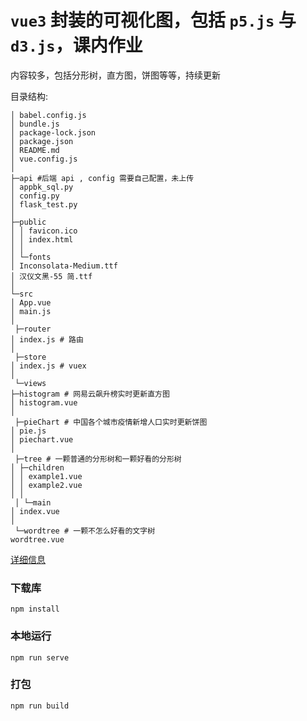 # `vue3` 封装的可视化图，包括 `p5.js` 与 `d3.js`，课内作业

内容较多，包括分形树，直方图，饼图等等，持续更新

目录结构:

```
│ babel.config.js
│ bundle.js
│ package-lock.json
│ package.json
│ README.md
│ vue.config.js
│
├─api #后端 api , config 需要自己配置，未上传
│ appbk_sql.py
│ config.py
│ flask_test.py
│
├─public
│ │ favicon.ico
│ │ index.html
│ │
│ └─fonts
│ Inconsolata-Medium.ttf
│ 汉仪文黑-55 简.ttf
│
└─src
│ App.vue
│ main.js
│
 ├─router
│ index.js # 路由
│
 ├─store
│ index.js # vuex
│
 └─views
├─histogram # 网易云飙升榜实时更新直方图
│ histogram.vue
│
 ├─pieChart # 中国各个城市疫情新增人口实时更新饼图
│ pie.js
│ piechart.vue
│
 ├─tree # 一颗普通的分形树和一颗好看的分形树
│ ├─children
│ │ example1.vue
│ │ example2.vue
│ │
 │ └─main
│ index.vue
│
 └─wordtree # 一颗不怎么好看的文字树
wordtree.vue
```

[详细信息](https://zwt666.top/index.php/archives/9/)

### 下载库

```
npm install
```

### 本地运行

```
npm run serve
```

### 打包

```
npm run build
```
